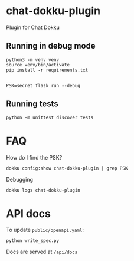 # chat-dokku-plugin
Plugin for Chat Dokku

## Running in debug mode

    python3 -m venv venv
    source venv/bin/activate
    pip install -r requirements.txt


    PSK=secret flask run --debug

## Running tests

    python -m unittest discover tests

# FAQ

How do I find the PSK?

    dokku config:show chat-dokku-plugin | grep PSK

Debugging

    dokku logs chat-dokku-plugin

# API docs

To update `public/openapi.yaml`:

    python write_spec.py

Docs are served at `/api/docs`